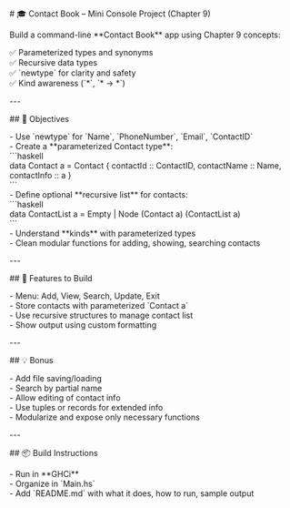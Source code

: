 \# 🎓 Contact Book – Mini Console Project (Chapter 9\)

Build a command-line \*\*Contact Book\*\* app using Chapter 9 concepts:

✅ Parameterized types and synonyms    
✅ Recursive data types    
✅ \`newtype\` for clarity and safety    
✅ Kind awareness (\`\*\`, \`\* \-\> \*\`)  

\---

\#\# 🎯 Objectives

\- Use \`newtype\` for \`Name\`, \`PhoneNumber\`, \`Email\`, \`ContactID\`    
\- Create a \*\*parameterized Contact type\*\*:    
  \`\`\`haskell  
  data Contact a \= Contact { contactId :: ContactID, contactName :: Name, contactInfo :: a }  
  \`\`\`  
\- Define optional \*\*recursive list\*\* for contacts:    
  \`\`\`haskell  
  data ContactList a \= Empty | Node (Contact a) (ContactList a)  
  \`\`\`  
\- Understand \*\*kinds\*\* with parameterized types    
\- Clean modular functions for adding, showing, searching contacts  

\---

\#\# 🧪 Features to Build

\- Menu: Add, View, Search, Update, Exit    
\- Store contacts with parameterized \`Contact a\`    
\- Use recursive structures to manage contact list    
\- Show output using custom formatting  

\---

\#\# 💡 Bonus

\- Add file saving/loading    
\- Search by partial name    
\- Allow editing of contact info    
\- Use tuples or records for extended info    
\- Modularize and expose only necessary functions  

\---

\#\# 📦 Build Instructions

\- Run in \*\*GHCi\*\*    
\- Organize in \`Main.hs\`    
\- Add \`README.md\` with what it does, how to run, sample output  

